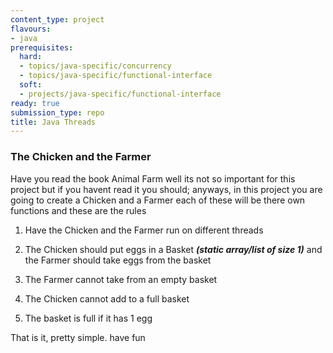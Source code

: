 ```yaml
---
content_type: project
flavours:
- java
prerequisites:
  hard:
  - topics/java-specific/concurrency
  - topics/java-specific/functional-interface
  soft:
  - projects/java-specific/functional-interface
ready: true
submission_type: repo
title: Java Threads
---
```


### The Chicken and the Farmer

Have you read the book Animal Farm well its not so important for this project but if you havent read it you should; anyways, in this project you are going to create a Chicken and a Farmer each of these will be there own functions and these are the rules

1. Have the Chicken and the Farmer run on different threads

2. The Chicken should put eggs in a Basket ***(static array/list of size 1)*** and the Farmer should take eggs from the basket

3. The Farmer cannot take from an empty basket

4. The Chicken cannot add to a full basket

5. The basket is full if it has 1 egg


That is it, pretty simple. have fun



